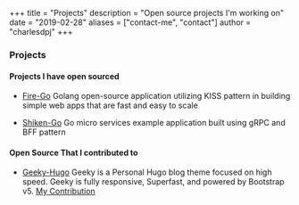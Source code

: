 +++
title = "Projects"
description = "Open source projects I'm working on"
date = "2019-02-28"
aliases = ["contact-me", "contact"]
author = "charlesdpj"
+++

### Projects

#### Projects I have open sourced

- [Fire-Go](https://github.com/Cprime50/Fire-Go)
Golang open-source application utilizing KISS pattern in building simple web apps that are fast and easy to scale 

- [Shiken-Go](https://github.com/Cprime50/Shiken-Go)
Go micro services example application built using gRPC and BFF pattern


#### Open Source That I contributed to
- [Geeky-Hugo](https://github.com/statichunt/geeky-hugo)
Geeky is a Personal Hugo blog theme focused on high speed. Geeky is fully responsive, Superfast, and powered by Bootstrap v5. [My Contribution](https://github.com/statichunt/geeky-hugo/pull/38)

